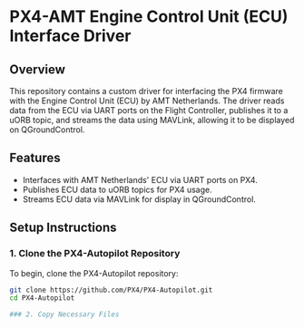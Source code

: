 # PX4-AMT Engine Control Unit (ECU) Interface Driver

## Overview
This repository contains a custom driver for interfacing the PX4 firmware with the Engine Control Unit (ECU) by AMT Netherlands. The driver reads data from the ECU via UART ports on the Flight Controller, publishes it to a uORB topic, and streams the data using MAVLink, allowing it to be displayed on QGroundControl.

## Features
- Interfaces with AMT Netherlands' ECU via UART ports on PX4.
- Publishes ECU data to uORB topics for PX4 usage.
- Streams ECU data via MAVLink for display in QGroundControl.

## Setup Instructions

### 1. Clone the PX4-Autopilot Repository
To begin, clone the PX4-Autopilot repository:
```bash
git clone https://github.com/PX4/PX4-Autopilot.git
cd PX4-Autopilot

### 2. Copy Necessary Files
